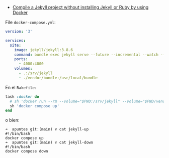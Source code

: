 * [Compile a Jekyll project without installing Jekyll or Ruby by using Docker](https://dev.to/michael/compile-a-jekyll-project-without-installing-jekyll-or-ruby-by-using-docker-4184)

File `docker-compose.yml`:

```yml
version: '3'

services:
  site:
    image: jekyll/jekyll:3.8.6
    command: bundle exec jekyll serve --future --incremental --watch --livereload --drafts --host 0.0.0.0 --port 4000 
    ports:
      - 4000:4000
    volumes:
      - .:/srv/jekyll
      - ./vendor/bundle:/usr/local/bundle
```

En el `Rakefile`:


```ruby
task :docker do
  # sh 'docker run --rm --volume="$PWD:/srv/jekyll" --volume="$PWD/vendor/bundle:/usr/local/bundle" --env JEKYLL_ENV=development -p 4000:4000 jekyll/jekyll:3.8 jekyll serve'
  sh 'docker compose up' 
end
```

o bien:

```
➜  apuntes git:(main) ✗ cat jekyll-up 
#!/bin/bash
docker compose up                                                                                      
➜  apuntes git:(main) ✗ cat jekyll-down 
#!/bin/bash
docker compose down
```